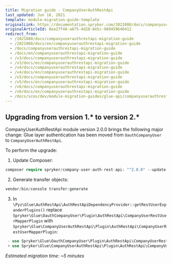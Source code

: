 ```yaml
---
title: Migration guide - CompanyUserAuthRestApi
last_updated: Jun 16, 2021
template: module-migration-guide-template
originalLink: https://documentation.spryker.com/2021080/docs/companyuserauthrestapi-migration-guide
originalArticleId: 8ea27f48-a875-4d28-8e5c-989459640412
redirect_from:
  - /2021080/docs/companyuserauthrestapi-migration-guide
  - /2021080/docs/en/companyuserauthrestapi-migration-guide
  - /docs/companyuserauthrestapi-migration-guide
  - /docs/en/companyuserauthrestapi-migration-guide
  - /v3/docs/companyuserauthrestapi-migration-guide
  - /v3/docs/en/companyuserauthrestapi-migration-guide
  - /v4/docs/companyuserauthrestapi-migration-guide
  - /v4/docs/en/companyuserauthrestapi-migration-guide
  - /v5/docs/companyuserauthrestapi-migration-guide
  - /v5/docs/en/companyuserauthrestapi-migration-guide
  - /v6/docs/companyuserauthrestapi-migration-guide
  - /v6/docs/en/companyuserauthrestapi-migration-guide
  - /docs/scos/dev/module-migration-guides/glue-api/companyuserauthrestapi-migration-guide.html
---
```


## Upgrading from version 1.* to version 2.*


CompanyUserAuthRestApi module version 2.0.0 brings the following major change:
Glue layer authentication has been moved from `OauthCompanyUser` to `CompanyUserAuthRestApi`.

To perform the upgrade:

1. Update Composer:
```php
composer require spryker/company-user-auth-rest-api: "^2.0.0" --update-with-dependencies
```

2. Generate transfer objects:
```php
vendor/bin/console transfer:generate
```
3. In `\Pyz\Glue\AuthRestApi\AuthRestApiDependencyProvider::getRestUserExpanderPlugins()` replace `Spryker\Glue\OauthCompanyUser\Plugin\AuthRestApi\CompanyUserRestUserMapperPlugin` with `Spryker\Glue\CompanyUserAuthRestApi\Plugin\AuthRestApi\CompanyUserRestUserMapperPlugin`:


```php
 - use Spryker\Glue\OauthCompanyUser\Plugin\AuthRestApi\CompanyUserRestUserMapperPlugin;
 + use Spryker\Glue\CompanyUserAuthRestApi\Plugin\AuthRestApi\CompanyUserRestUserMapperPlugin;
```
*Estimated migration time: ~5 minutes*
